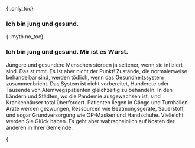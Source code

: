 {:.only_toc}
### Ich bin jung und gesund.

{:.myth.no_toc}
### Ich bin jung und gesund. Mir ist es Wurst.

Jungere und gesundere Menschen sterben ja seltener, wenn sie infiziert sind. Das stimmt. Es ist aber nicht der Punkt! Zustände, die normalerweise behandelbar sind, werden tödlich, wenn das Gesundheitssystem zusammenbricht. Das System ist nicht vorbereitet, Hunderete oder Tausende von Atemwegspatienten gleichzeitig zu behandeln. In den Ländern und Städten, wo die Pandemie ausgewachsen ist, sind Krankenhäuser total überfordert. Patienten liegen in Gänge und Turnhallen. Ärzte werden gezwungen, Ressourcen wie Beatmungsgeräte, Sauerstoff, und sogar Grundversorgung wie OP-Masken und Handschuhe. Vielleicht werden Sie Glück haben. Es geht aber wahrscheinlich auf Kosten der anderen in Ihrer Gemeinde.

{

